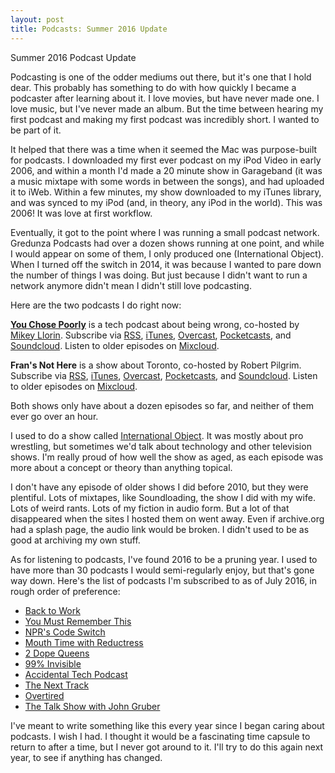 ```yaml
---
layout: post
title: Podcasts: Summer 2016 Update
---
```


Summer 2016 Podcast Update

Podcasting is one of the odder mediums out there, but it's one that I hold dear. This probably has something to do with how quickly I became a podcaster after learning about it. I love movies, but have never made one. I love music, but I've never made an album.  But the time between hearing my first podcast and making my first podcast was incredibly short. I wanted to be part of it. 

It helped that there was a time when it seemed the Mac was purpose-built for podcasts. I downloaded my first ever podcast on my iPod Video in early 2006, and within a month I'd made a 20 minute show in Garageband (it was a music mixtape with some words in between the songs), and had uploaded it to iWeb. Within a few minutes, my show downloaded to my iTunes library, and was synced to my iPod (and, in theory, any iPod in the world). This was 2006! It was love at first workflow. 

Eventually, it got to the point where I was running a small podcast network. Gredunza Podcasts had over a dozen shows running at one point, and while I would appear on some of them, I only produced one (International Object). When I turned off the switch in 2014, it was because I wanted to pare down the number of things I was doing. But just because I didn't want to run a network anymore didn't mean I didn't still love podcasting.

Here are the two podcasts I do right now:

**[You Chose Poorly](http://youchosepoorlypodcast.tumblr.com)** is a tech podcast about being wrong, co-hosted by [Mikey Llorin](https://twitter.com/mikeyllorin). Subscribe via [RSS](http://feeds.feedburner.com/YouChosePoorly), [iTunes](https://itunes.apple.com/ca/podcast/you-chose-poorly/id1102649486?mt=22), [Overcast](https://overcast.fm/itunes1102649486/you-chose-poorly), [Pocketcasts](http://pca.st/1BfX), and [Soundcloud](https://soundcloud.com/youchosepoorly). Listen to older episodes on [Mixcloud](https://www.mixcloud.com/youchosepoorly/).

**Fran's Not Here** is a show about Toronto, co-hosted by Robert Pilgrim. Subscribe via [RSS](http://feeds.feedburner.com/Fransnothere), [iTunes](https://itunes.apple.com/ca/podcast/frans-not-here/id998122021?mt=2), [Overcast](https://overcast.fm/itunes998122021/frans-not-here), [Pocketcasts](http://pca.st/Lxwp), and [Soundcloud](https://soundcloud.com/fransnothere). Listen to older episodes on [Mixcloud](https://www.mixcloud.com/fransnothere/).

Both shows only have about a dozen episodes so far, and neither of them ever go over an hour. 

I used to do a show called [International Object](https://www.mixcloud.com/intlobject/). It was mostly about pro wrestling, but sometimes we'd talk about technology and other television shows. I'm really proud of how well the show as aged, as each episode was more about a concept or theory than anything topical. 

I don't have any episode of older shows I did before 2010, but they were plentiful. Lots of mixtapes, like Soundloading, the show I did with my wife. Lots of weird rants. Lots of my fiction in audio form. But a lot of that disappeared when the sites I hosted them on went away. Even if archive.org had a splash page, the audio link would be broken. I didn't used to be as good at archiving my own stuff. 

As for listening to podcasts, I've found 2016 to be a pruning year. I used to have more than 30 podcasts I would semi-regularly enjoy, but that's gone way down. Here's the list of podcasts I'm subscribed to as of July 2016, in rough order of preference:

- [Back to Work](http://5by5.tv/b2w)
- [You Must Remember This](http://www.youmustrememberthispodcast.com/)
- [NPR's Code Switch](http://www.npr.org/sections/codeswitch/)
- [Mouth Time with Reductress](https://soundcloud.com/reductress)
- [2 Dope Queens](http://www.wnyc.org/shows/dopequeens/episodes)
- [99% Invisible](http://99percentinvisible.org/)
- [Accidental Tech Podcast](http://atp.fm/)
- [The Next Track](https://overcast.fm/itunes1116242606/the-next-track-a-podcast-about-how-people-listen-to-music-today)
- [Overtired](http://www.esn.fm/overtired/)
- [The Talk Show with John Gruber](http://daringfireball.net/thetalkshow/)

I've meant to write something like this every year since I began caring about podcasts. I wish I had. I thought it would be a fascinating time capsule to return to after a time, but I never got around to it. I'll try to do this again next year, to see if anything has changed. 
